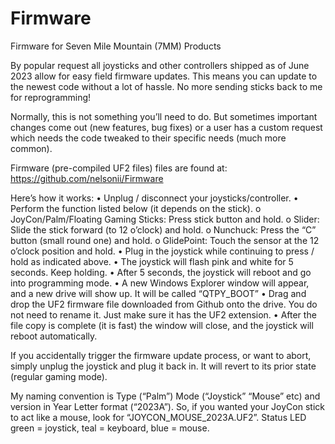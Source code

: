 # Firmware
Firmware for Seven Mile Mountain (7MM) Products


By popular request all joysticks and other controllers shipped as of June 2023 allow for easy field firmware updates. This means you can update to the newest code without a lot of hassle. No more sending sticks back to me for reprogramming!

Normally, this is not something you’ll need to do. But sometimes important changes come out (new features, bug fixes) or a user has a custom request which needs the code tweaked to their specific needs (much more common).

Firmware (pre-compiled UF2 files) files are found at: https://github.com/nelsonii/Firmware

Here’s how it works: 
•	Unplug / disconnect your joysticks/controller.
•	Perform the function listed below (it depends on the stick).
o	JoyCon/Palm/Floating Gaming Sticks: Press stick button and hold.
o	Slider: Slide the stick forward (to 12 o’clock) and hold.
o	Nunchuck: Press the “C” button (small round one) and hold.
o	GlidePoint: Touch the sensor at the 12 o’clock position and hold.
•	Plug in the joystick while continuing to press / hold as indicated above.
•	The joystick will flash pink and white for 5 seconds. Keep holding.
•	After 5 seconds, the joystick will reboot and go into programming mode.
•	A new Windows Explorer window will appear, and a new drive will show up. It will be called “QTPY_BOOT”
•	Drag and drop the UF2 firmware file downloaded from Github onto the drive. You do not need to rename it. Just make sure it has the UF2 extension.
•	After the file copy is complete (it is fast) the window will close, and the joystick will reboot automatically.

If you accidentally trigger the firmware update process, or want to abort, simply unplug the joystick and plug it back in. It will revert to its prior state (regular gaming mode).

My naming convention is Type (“Palm”) Mode (“Joystick” “Mouse” etc) and version in Year Letter format (“2023A”). So, if you wanted your JoyCon stick to act like a mouse, look for “JOYCON_MOUSE_2023A.UF2”. Status LED green = joystick, teal = keyboard, blue = mouse.
